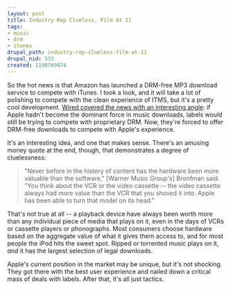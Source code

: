 ```yaml
--- 
layout: post
title: Industry Rep Clueless, Film At 11
tags: 
- music
- drm
- itunes
drupal_path: industry-rep-clueless-film-at-11
drupal_nid: 533
created: 1190769474
---
```

So the hot news is that Amazon has launched a DRM-free MP3 download service to compete with iTunes. I took a look, and it will take a lot of polishing to compete with the clean experience of ITMS, but it's a pretty cool development. <a href="http://www.wired.com/entertainment/music/news/2007/09/drm_part_one">Wired covered the news with an interesting angle</a>: if Apple hadn't become the dominant force in music downloads, labels would still be trying to compete with proprietary DRM. Now, they're forced to offer DRM-free downloads to compete with Apple's experience.



It's an interesting idea, and one that makes sense. There's an amusing money quote at the end, though, that demonstrates a degree of cluelessness:



<blockquote>"Never before in the history of content has the hardware been more valuable than the software," [Warner Music Group's] Bronfman said. "You think about the VCR or the video cassette -- the video cassette always had more value than the VCR that you shoved it into. Apple has been able to turn that model on its head." </blockquote>



That's not true at all -- a playback device have always been worth more than any individual piece of media that plays on it, even in the days of VCRs or cassette players or phonographs. Most consumers choose hardware based on the aggregate value of what it gives them access to, and for most people the iPod hits the sweet spot. Ripped or torrented music plays on it, <i>and</i> it has the largest selection of legal downloads.



Apple's current position in the market may be unique, but it's not shocking. They got there with the best user experience and nailed down a critical mass of deals with labels. After that, it's all just tactics.
